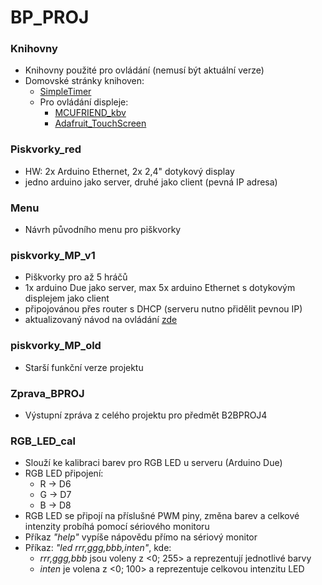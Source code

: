 # BP_PROJ

### Knihovny
- Knihovny použité pro ovládání (nemusí být aktuální verze)
- Domovské stránky knihoven:
    - [SimpleTimer](https://github.com/schinken/SimpleTimer)
    - Pro ovládání displeje:
        - [MCUFRIEND_kbv](https://github.com/prenticedavid/MCUFRIEND_kbv)
        - [Adafruit_TouchScreen](https://github.com/adafruit/Adafruit_TouchScreen)

### Piskvorky_red
- HW: 2x Arduino Ethernet, 2x 2,4" dotykový display
- jedno arduino jako server, druhé jako client (pevná IP adresa)

### Menu 
- Návrh původního menu pro piškvorky 

### piskvorky_MP_v1 
- Piškvorky pro až 5 hráčů
- 1x arduino Due jako server, max 5x arduino Ethernet s dotykovým displejem jako client
- připojovánou přes router s DHCP (serveru nutno přidělit pevnou IP)
- aktualizovaný návod na ovládání [zde](https://github.com/janzavorka/BP_PROJ/blob/master/piskvorky_MP_v1/manual.md)

### piskvorky_MP_old
- Starší funkční verze projektu

### Zprava_BPROJ
-  Výstupní zpráva z celého projektu pro předmět B2BPROJ4

### RGB_LED_cal
- Slouží ke kalibraci barev pro RGB LED u serveru (Arduino Due)
- RGB LED připojení:
    - R -> D6
    - G -> D7
    - B -> D8
- RGB LED se připojí na příslušné PWM piny, změna barev a celkové intenzity probíhá pomocí sériového monitoru
- Příkaz _"help"_ vypíše nápovědu přímo na sériový monitor
- Příkaz: _"led rrr,ggg,bbb,inten"_, kde:
    - _rrr,ggg,bbb_ jsou voleny z <0;&nbsp;255> a reprezentují jednotlivé barvy
    - _inten_ je volena z <0;&nbsp;100> a reprezentuje celkovou intenzitu LED

